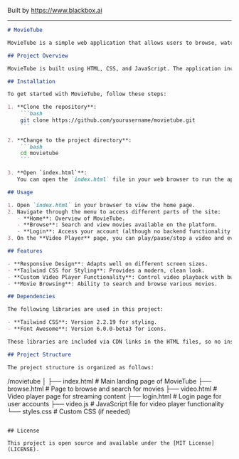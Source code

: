 
Built by https://www.blackbox.ai

---

```markdown
# MovieTube

MovieTube is a simple web application that allows users to browse, watch, and enjoy movies and TV shows online. With a user-friendly interface designed using Tailwind CSS, MovieTube offers features that enhance the viewing experience, making it a great choice for movie lovers.

## Project Overview

MovieTube is built using HTML, CSS, and JavaScript. The application includes various pages such as a home page, a browse page for searching and viewing movie content, a login page for user authentication, and a video player page for streaming content. The design is focused on responsiveness and ease of use, ensuring that users can enjoy their favorite movies and shows without hassle.

## Installation

To get started with MovieTube, follow these steps:

1. **Clone the repository**:
    ```bash
    git clone https://github.com/yourusername/movietube.git
    ```
   
2. **Change to the project directory**:
    ```bash
    cd movietube
    ```

3. **Open `index.html`**:
   You can open the `index.html` file in your web browser to run the application. No additional setup is needed.

## Usage

1. Open `index.html` in your browser to view the home page.
2. Navigate through the menu to access different parts of the site:
   - **Home**: Overview of MovieTube.
   - **Browse**: Search and view movies available on the platform.
   - **Login**: Access your account (although no backend functionality is implemented for login).
3. On the **Video Player** page, you can play/pause/stop a video and even download it.

## Features

- **Responsive Design**: Adapts well on different screen sizes.
- **Tailwind CSS for Styling**: Provides a modern, clean look.
- **Custom Video Player Functionality**: Control video playback with buttons.
- **Movie Browsing**: Ability to search and browse various movies.

## Dependencies

The following libraries are used in this project:

- **Tailwind CSS**: Version 2.2.19 for styling.
- **Font Awesome**: Version 6.0.0-beta3 for icons.

These libraries are included via CDN links in the HTML files, so no installation is required.

## Project Structure

The project structure is organized as follows:

```
/movietube
│
├── index.html        # Main landing page of MovieTube
├── browse.html       # Page to browse and search for movies
├── video.html        # Video player page for streaming content
├── login.html        # Login page for user accounts
├── video.js          # JavaScript file for video player functionality
└── styles.css        # Custom CSS (if needed)
```

## License

This project is open source and available under the [MIT License](LICENSE).
```